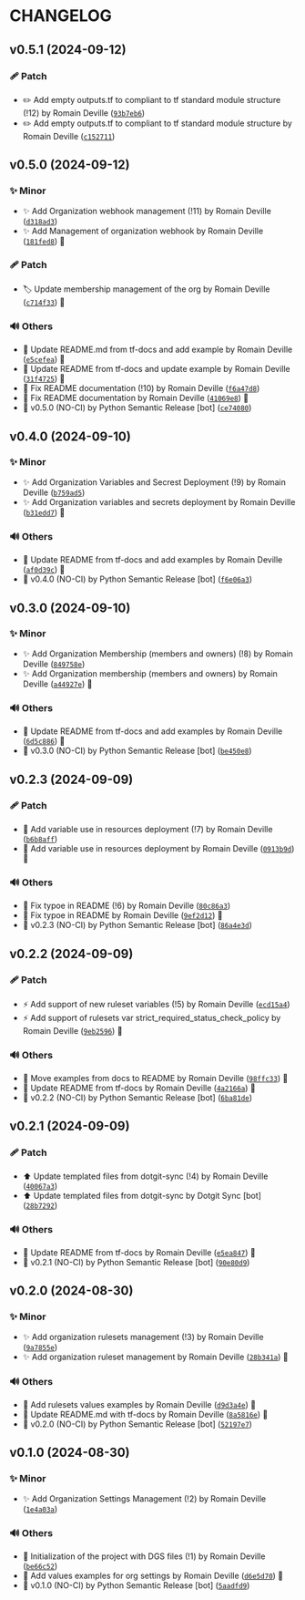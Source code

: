<!-- markdownlint-disable-file -->
# CHANGELOG

## v0.5.1 (2024-09-12)

### 🩹 Patch

  * ✏️ Add empty outputs.tf to compliant to tf standard module structure (!12) by Romain Deville ([`93b7eb6`](https://framagit.org/rdeville-public/terraform/module-github-organization/-/commit/93b7eb63b929635ca1639b876ae197e876b4f38a))
  * ✏️ Add empty outputs.tf to compliant to tf standard module structure by Romain Deville ([`c152711`](https://framagit.org/rdeville-public/terraform/module-github-organization/-/commit/c152711d27e34aff57a5b2847f05b5515f598388))

## v0.5.0 (2024-09-12)

### ✨ Minor

  * ✨ Add Organization webhook management (!11) by Romain Deville ([`d318ad3`](https://framagit.org/rdeville-public/terraform/module-github-organization/-/commit/d318ad31c53da91404c7e18dd983af629374bf33))
  * ✨ Add Management of organization webhook by Romain Deville ([`181fed8`](https://framagit.org/rdeville-public/terraform/module-github-organization/-/commit/181fed89b7ce79a378b35457c0c1ed411802165d)) 🔏

### 🩹 Patch

  * 🏷️ Update membership management of the org by Romain Deville ([`c714f33`](https://framagit.org/rdeville-public/terraform/module-github-organization/-/commit/c714f333610ebe202fcdfe28c68cebad30329d68)) 🔏

### 🔊 Others

  * 📝 Update README.md from tf-docs and add example by Romain Deville ([`e5cefea`](https://framagit.org/rdeville-public/terraform/module-github-organization/-/commit/e5cefea05b958a42936dfcaccd476260be93668c)) 🔏
  * 📝 Update README from tf-docs and update example by Romain Deville ([`31f4725`](https://framagit.org/rdeville-public/terraform/module-github-organization/-/commit/31f472568376b6997ab7221ebd94299ed0496658)) 🔏
  * 📝 Fix README documentation (!10) by Romain Deville ([`f6a47d8`](https://framagit.org/rdeville-public/terraform/module-github-organization/-/commit/f6a47d8623a5445fb69f87b77301367b8497ed37))
  * 📝 Fix README documentation by Romain Deville ([`41069e8`](https://framagit.org/rdeville-public/terraform/module-github-organization/-/commit/41069e89a3b174b2cb6f9a6b013c8720e3ade49d)) 🔏
  * 🔖 v0.5.0 (NO-CI) by Python Semantic Release [bot] ([`ce74080`](https://framagit.org/rdeville-public/terraform/module-github-organization/-/commit/ce7408070754fcced006dd6c88caed62f4e31241))

## v0.4.0 (2024-09-10)

### ✨ Minor

  * ✨ Add Organization Variables and Secrest Deployment (!9) by Romain Deville ([`b759ad5`](https://framagit.org/rdeville-public/terraform/module-github-organization/-/commit/b759ad571524f34c08d4da1faf902510eda8bb25))
  * ✨ Add Organization variables and secrets deployment by Romain Deville ([`b31edd7`](https://framagit.org/rdeville-public/terraform/module-github-organization/-/commit/b31edd7e4bd1dfe55bf0460fe13e7f1cb17a7daf)) 🔏

### 🔊 Others

  * 📝 Update README from tf-docs and add examples by Romain Deville ([`af0d39c`](https://framagit.org/rdeville-public/terraform/module-github-organization/-/commit/af0d39ca54ed2c47e6fa5865fa7ed9120fdc78f8)) 🔏
  * 🔖 v0.4.0 (NO-CI) by Python Semantic Release [bot] ([`f6e06a3`](https://framagit.org/rdeville-public/terraform/module-github-organization/-/commit/f6e06a33e1b9285c3f043d60241c44646f089b40))

## v0.3.0 (2024-09-10)

### ✨ Minor

  * ✨ Add Organization Membership (members and owners) (!8) by Romain Deville ([`849758e`](https://framagit.org/rdeville-public/terraform/module-github-organization/-/commit/849758eb6f568ff0e4a88ae980651bba4a45f04d))
  * ✨ Add Organization membership (members and owners) by Romain Deville ([`a44927e`](https://framagit.org/rdeville-public/terraform/module-github-organization/-/commit/a44927ee05ab0557ae270b9ab0523fb1aea00860)) 🔏

### 🔊 Others

  * 📝 Update README from tf-docs and add examples by Romain Deville ([`6d5c886`](https://framagit.org/rdeville-public/terraform/module-github-organization/-/commit/6d5c8869b75902c62c5dca9f425472c6a60bf8fe)) 🔏
  * 🔖 v0.3.0 (NO-CI) by Python Semantic Release [bot] ([`be450e8`](https://framagit.org/rdeville-public/terraform/module-github-organization/-/commit/be450e87171fc0850ed58c19b688835ad869b40c))

## v0.2.3 (2024-09-09)

### 🩹 Patch

  * 🐛 Add variable use in resources deployment (!7) by Romain Deville ([`b6b8aff`](https://framagit.org/rdeville-public/terraform/module-github-organization/-/commit/b6b8affcb5891dfc985ed41adbe809bc47c79fad))
  * 🐛 Add variable use in resources deployment by Romain Deville ([`0913b9d`](https://framagit.org/rdeville-public/terraform/module-github-organization/-/commit/0913b9d80abd9c0c4a583bec8739a24f4b87746b)) 🔏

### 🔊 Others

  * 📝 Fix typoe in README (!6) by Romain Deville ([`80c86a3`](https://framagit.org/rdeville-public/terraform/module-github-organization/-/commit/80c86a36c876deb572a13e2e19ef7744f294d428))
  * 📝 Fix typoe in README by Romain Deville ([`9ef2d12`](https://framagit.org/rdeville-public/terraform/module-github-organization/-/commit/9ef2d1244a0f5b804dc41a8e4b491d1540b2a403)) 🔏
  * 🔖 v0.2.3 (NO-CI) by Python Semantic Release [bot] ([`86a4e3d`](https://framagit.org/rdeville-public/terraform/module-github-organization/-/commit/86a4e3d80b0bba9339d2ee50a14f70cb4ca09be5))

## v0.2.2 (2024-09-09)

### 🩹 Patch

  * ⚡️ Add support of new ruleset variables (!5) by Romain Deville ([`ecd15a4`](https://framagit.org/rdeville-public/terraform/module-github-organization/-/commit/ecd15a4a96b138a86833b786bb4f63af79138c92))
  * ⚡️ Add support of rulesets var strict_required_status_check_policy by Romain Deville ([`9eb2596`](https://framagit.org/rdeville-public/terraform/module-github-organization/-/commit/9eb25960b94b79d78e7e6b59ae712daa2cc062e8)) 🔏

### 🔊 Others

  * 📝 Move examples from docs to README by Romain Deville ([`98ffc33`](https://framagit.org/rdeville-public/terraform/module-github-organization/-/commit/98ffc332ba5b5786295c9b9ea01f7ba6bc0b67e1)) 🔏
  * 📝 Update README from tf-docs by Romain Deville ([`4a2166a`](https://framagit.org/rdeville-public/terraform/module-github-organization/-/commit/4a2166af08111be430e8609a0c6a87d01b18fb3f)) 🔏
  * 🔖 v0.2.2 (NO-CI) by Python Semantic Release [bot] ([`6ba81de`](https://framagit.org/rdeville-public/terraform/module-github-organization/-/commit/6ba81deab21430c3eb66fb0508185863f0446b43))

## v0.2.1 (2024-09-09)

### 🩹 Patch

  * ⬆️ Update templated files from dotgit-sync (!4) by Romain Deville ([`40067a3`](https://framagit.org/rdeville-public/terraform/module-github-organization/-/commit/40067a39d2d9ab356484bd046dab719c143a8162))
  * ⬆️ Update templated files from dotgit-sync by Dotgit Sync [bot] ([`28b7292`](https://framagit.org/rdeville-public/terraform/module-github-organization/-/commit/28b729209479353814313d44db2a948ffd84e5c4))

### 🔊 Others

  * 📝 Update README from tf-docs by Romain Deville ([`e5ea847`](https://framagit.org/rdeville-public/terraform/module-github-organization/-/commit/e5ea8474c054c73e9f59e20b44ce7885ba71c368)) 🔏
  * 🔖 v0.2.1 (NO-CI) by Python Semantic Release [bot] ([`90e80d9`](https://framagit.org/rdeville-public/terraform/module-github-organization/-/commit/90e80d99a94bbacb850abb1a26a51871a952bea2))

## v0.2.0 (2024-08-30)

### ✨ Minor

  * ✨ Add organization rulesets management (!3) by Romain Deville ([`9a7855e`](https://framagit.org/rdeville-public/terraform/module-github-organization/-/commit/9a7855e59d1900db9b07773d410d054ce4476a6e))
  * ✨ Add organization ruleset management by Romain Deville ([`28b341a`](https://framagit.org/rdeville-public/terraform/module-github-organization/-/commit/28b341ae5bc36b3a78ecd09e70ec2f87d852088f)) 🔏

### 🔊 Others

  * 📝 Add rulesets values examples by Romain Deville ([`d9d3a4e`](https://framagit.org/rdeville-public/terraform/module-github-organization/-/commit/d9d3a4e35ec890ee6ff2b7a68b23ca36df72e5e6)) 🔏
  * 📝 Update README.md with tf-docs by Romain Deville ([`8a5816e`](https://framagit.org/rdeville-public/terraform/module-github-organization/-/commit/8a5816e25159690fb28c8344d3dfc4c5e46945e1)) 🔏
  * 🔖 v0.2.0 (NO-CI) by Python Semantic Release [bot] ([`52197e7`](https://framagit.org/rdeville-public/terraform/module-github-organization/-/commit/52197e796ce7d8523b8cf39436ca059e9df8d2b8))

## v0.1.0 (2024-08-30)

### ✨ Minor

  * ✨ Add Organization Settings Management (!2) by Romain Deville ([`1e4a03a`](https://framagit.org/rdeville-public/terraform/module-github-organization/-/commit/1e4a03abe79f562ff376db412858756e759f0530))

### 🔊 Others

  * 🎉 Initialization of the project with DGS files (!1) by Romain Deville ([`be66c52`](https://framagit.org/rdeville-public/terraform/module-github-organization/-/commit/be66c52e497a542eb9e886dea3618fbd61d502af))
  * 📝 Add values examples for org settings by Romain Deville ([`d6e5d70`](https://framagit.org/rdeville-public/terraform/module-github-organization/-/commit/d6e5d705136199b79b470d5e3b3540f61b8a78a7)) 🔏
  * 🔖 v0.1.0 (NO-CI) by Python Semantic Release [bot] ([`5aadfd9`](https://framagit.org/rdeville-public/terraform/module-github-organization/-/commit/5aadfd9ef4d4ec5a1d2ce6321af42e5b40ac74c3))

